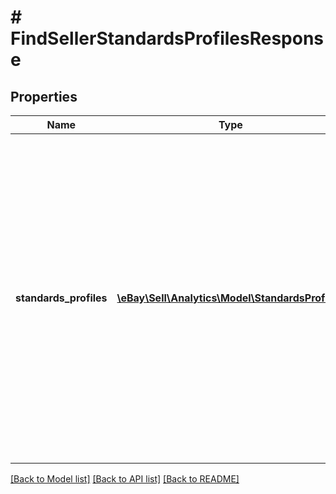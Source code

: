# # FindSellerStandardsProfilesResponse

## Properties

Name | Type | Description | Notes
------------ | ------------- | ------------- | -------------
**standards_profiles** | [**\eBay\Sell\Analytics\Model\StandardsProfile[]**](StandardsProfile.md) | A list of the seller&#39;s standards profiles. A &amp;quot;standards profile&amp;quot; is a set of eBay seller standards categories and the values related to the associated seller. Profiles are distinguished by a combination of cycle and program values. The &amp;quot;program&amp;quot; value specifies the region to which the data is from. The &amp;quot;cycle&amp;quot; value specifies whether the values were determined just now, or if the values are from the last official eBay seller standards evaluation. | [optional]

[[Back to Model list]](../../README.md#models) [[Back to API list]](../../README.md#endpoints) [[Back to README]](../../README.md)
